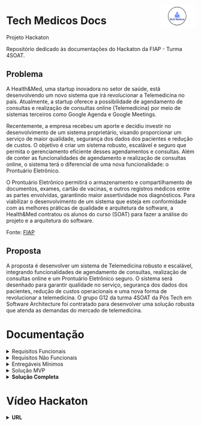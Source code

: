 <p dir="auto"><img src="https://github.com/g12-4soat/techmedicos-iac/blob/main/docs/Imagem/logo-techmedicos.png" alt="TECHMEDICOS" title="TECHMEDICOS" align="right" height="60" style="max-width: 100%;"></p>

# Tech Medicos Docs
Projeto Hackaton

Repositório dedicado às documentações do Hackaton da FIAP - Turma 4SOAT.

## Problema

A Health&Med, uma startup inovadora no setor de saúde, está desenvolvendo um novo sistema que irá revolucionar a Telemedicina no país. Atualmente, a startup oferece a possibilidade de agendamento de consultas e realização de consultas online (Telemedicina) por meio de sistemas terceiros como Google Agenda e Google Meetings. 

Recentemente, a empresa recebeu um aporte e decidiu investir no desenvolvimento de um sistema proprietário, visando proporcionar um serviço de maior qualidade, segurança dos dados dos pacientes e redução de custos. O objetivo é criar um sistema robusto, escalável e seguro que permita o gerenciamento eficiente desses agendamentos e consultas. Além de conter as funcionalidades de agendamento e realização de consultas online, o sistema terá o diferencial de uma nova funcionalidade: o Prontuário Eletrônico. 

O Prontuário Eletrônico permitirá o armazenamento e compartilhamento de documentos, exames, cartão de vacinas, e outros registros médicos entre as partes envolvidas, garantindo maior assertividade nos diagnósticos.
Para viabilizar o desenvolvimento de um sistema que esteja em conformidade com as melhores práticas de qualidade e arquitetura de software, a Health&Med contratou os alunos do curso (SOAT) para fazer a análise do projeto e a arquitetura do software.

<p dir="auto">Fonte: <a href="https://www.fiap.com.br/" rel="nofollow">FIAP</a></p>

## Proposta

A proposta é desenvolver um sistema de Telemedicina robusto e escalável, integrando funcionalidades de agendamento de consultas, realização de consultas online e um Prontuário Eletrônico seguro. O sistema será desenhado para garantir qualidade no serviço, segurança dos dados dos pacientes, redução de custos operacionais  e uma nova forma de revolucionar a telemedicina. O grupo G12 da turma 4SOAT da Pós Tech em Software Architecture foi contratado para desenvolver uma solução robusta que atenda as demandas do mercado de telemedicina.

# Documentação

<details>
  <summary>Requisitos Funcionais</summary>

  ## Entregáveis

1. <b>Autenticação do Usuário (Médico)</b>:
    - O sistema deve permitir que o médico faça login usando o número de CRM e uma senha.
2. <b>Cadastro/Edição de Horários Disponíveis (Médico)</b>:
    - O sistema deve permitir que o médico faça login usando o número de CRM e uma senha.
3. <b>Aceite ou Recusa de Consultas Médicas (Médico)</b>:
    - O médico deve poder aceitar ou recusar consultas médicas agendadas.
4. <b>Autenticação do Usuário (Paciente)</b>:
    - O sistema deve permitir que o paciente faça login usando um e-mail, CPF e uma senha.
5. <b>Busca por Médicos (Paciente)</b>:
    - O sistema deve permitir que o paciente visualize a lista de médicos disponíveis, utilizando filtros como especialidade, distância (em kms) e avaliação.
6. <b>Agendamento de Consultas (Paciente)</b>:
    - Após selecionar o médico, o paciente deve poder visualizar a agenda do médico e o valor da consulta, e efetuar o agendamento.
    - O usuário paciente poderá cancelar a consulta mediante justificativa.
7. <b>Teleconsulta</b>:
    - A consulta agendada deve criar um link de reunião online de duração padrão de 50 minutos que será utilizado pelo usuário e pelo médico no dia da consulta.
8. <b>Prontuário Eletrônico</b>
    - <b>Acesso e Upload</b>:
      - O paciente deve poder acessar seu prontuário eletrônico e fazer o upload de arquivos, como exames e laudos médicos.
    - <b>Gestão de Compartilhamento</b>:
      - O paciente deve poder compartilhar seu prontuário com médicos, definindo quais arquivos ou grupos de arquivos serão acessíveis e por quanto tempo.

<p dir="auto">Fonte: <a href="https://www.fiap.com.br/" rel="nofollow">FIAP</a></p>
</details>

<details>
  <summary>Requisitos Não Funcionais</summary>

   ## Entregáveis
- <b>Alta Disponibilidade</b>:
  - O sistema deve estar disponível 24/7 devido à sua natureza crítica no setor de saúde.
- <b>Escalabilidade</b>:
  - O sistema deve ser capaz de lidar com alta demanda, especialmente para profissionais muito procurados.
  - O sistema deve suportar até 20.000 usuários simultâneos em horários de pico.
- <b>Segurança</b>:
  - O prontuário eletrônico deve possuir alta camada de segurança para prevenir falhas no compartilhamento de documentos.
  - A proteção dos dados sensíveis dos pacientes deve seguir as melhores práticas de segurança da informação.

<p dir="auto">Fonte: <a href="https://www.fiap.com.br/" rel="nofollow">FIAP</a></p>
</details>

<details>
  <summary>Entregáveis Mínimos</summary>
  
  ## Requisitos
  1. **Desenho da Solução MVP**
      - O sistema deve estar disponível 24/7 devido à sua natureza crítica no setor de saúde.
      - Descrição de como os requisitos não funcionais serão atendidos.

  2. **Demonstração da Infraestrutura na Cloud**
      - Mostrando a aplicação funcionando na infraestrutura de nuvem, com exemplos de uso real (como chamadas de API).

  3. **Demonstração da Infraestrutura na Cloud**
      - Explicação e demonstração do pipeline de deploy da aplicação.

  4. **Demonstração do MVP**: Aplicação executando na nuvem, os itens de 1 a 6 dos requisitosfuncionais, contemplando:
      - Autenticação do Usuário (Médico).
      - Cadastro/Edição de Horários Disponíveis (Médico).
      - Aceite ou Recusa de Consultas Médicas (Médico).
      - Autenticação do Usuário (Paciente).
      - Busca por Médicos (Paciente).
      - Agendamento de Consultas (Paciente).

 <p dir="auto">Fonte: <a href="https://www.fiap.com.br/" rel="nofollow">FIAP</a></p>   
</details>

<details>
  <summary>Solução MVP</summary>

  ## Arquitetura Sistêmica
A aplicação possuí atualmente uma estrutura monolítica que está modularizada, visando como objetivo implementar uma estrutura de micro serviços no decorrer do projeto. Utilizamos o Github para gerenciar todo o código fonte, implementando automações CI/CD através do Github Actions. Além disso, fazemos uso do DockerHub como Container Registry para gerenciar as imagens de containers do projeto e Terraform para realizar o provisionamento da infrestrutura como código. Todos os nossos serviços internos são gerenciados pelo Cloud AWS, que realiza a orquestração de todos os recursos da aplicação.

- <b>API</b>: Tem como responsabilidade o recebimento e envio de requisições REST para a aplicação Tech Médicos, através do recurso EKS da Cloud AWS. A API facilita a integração e a comunicação entre usuários e a plataforma hospedada no Amazon EKS, garantindo uma experiência de uso eficiente e confiável para os clientes da aplicação.
- <b>Auth</b>: Serviço responsável pela autenticação do usuário via JWT, no qual utiliza Lambda Auth que faz a comunicação com Cognito. Este serviço garante a segurança das credenciais dos usuários, facilitando o acesso controlado aos recursos da aplicação e proporcionando uma experiência de usuário fluida e protegida.
- <b>Dynamo DB</b>: Banco de dados não relacional cuja responsabilidade é cuidar do armazenamento de dados. O DynamoDB oferece escalabilidade sob demanda, baixa latência e alta disponibilidade, sendo ideal para a aplicação Tech Medicos que necessita de um armazenamento confiável e eficiente na nuvem.

  <img src="https://github.com/g12-4soat/techmedicos-docs/blob/main/Imagens/TechMedicosArchitectureMVP-arch-system.png" style="max-width: 100%;">
  
  ## Arquitetura Monolítica Modular
Optamos por uma arquitetura monolítica modular, pois é o tipo arquitetônico mais adequado para um projeto MVP. Essa arquitetura visa demonstrar os recursos utilizados na AWS pelo projeto Tech Médicos.

- <b>AWS Cloud</b>: A AWS Cloud é uma infraestrutura global de serviços de computação em nuvem oferecida pela Amazon Web Services (AWS). Fornece uma plataforma robusta e escalável para hospedar aplicativos, armazenar dados e executar operações de computação sem a necessidade de investimentos significativos em infraestrutura física. A AWS Cloud permite às empresas escalar recursos conforme a demanda, aumentar a agilidade operacional e reduzir custos de manutenção de hardware.
    
- <b>Região da Nuvem AWS</b>: Uma Região da AWS é uma área geográfica que contém várias Zonas de Disponibilidade (AZs) da AWS, onde os serviços da AWS são hospedados. Cada Região é composta por duas ou mais AZs isoladas fisicamente, que são conectadas por redes de baixa latência. A escolha da Região da AWS é importante para garantir baixa latência e alta disponibilidade dos serviços, além de cumprir requisitos de conformidade e residência de dados. Na aplicação Tech Medicos optamos em hospedar os recursos na região us-east-1 na Virgínia do Norte, que é a região mais ecônomica da AWS.
    
- <b>VPC AWS (Amazon Virtual Private Cloud)</b>: A Amazon Virtual Private Cloud (VPC) é um serviço que permite criar uma rede virtual isolada na AWS. Ela possibilita que você configure um ambiente de rede personalizado, incluindo subnets, tabelas de rotas e gateways, e controle completamente o tráfego de entrada e saída. A VPC é essencial para separar recursos de aplicativos em diferentes redes, implementar políticas de segurança personalizadas e conectar a rede local à nuvem de forma segura e controlada. Devido a uma limitação na utilização de recursos do AWS Academy consumimos a VPC padrão do ambiente. 
  
- <b>Zona de Disponibilidade (AZ - Availability Zone)</b>: Uma Zona de Disponibilidade (AZ) é um data center ou grupo de data centers da AWS em uma Região específica. Cada AZ é isolada para proteção contra falhas em outras AZs, garantindo que aplicativos e dados permaneçam disponíveis mesmo em casos de falha de hardware ou manutenção planejada. As AZs são fundamentais para implementar arquiteturas de alta disponibilidade e tolerância a falhas em sistemas distribuídos na AWS Cloud.

- <b>Subnets</b>: Subnets são segmentos de uma VPC onde você pode lançar recursos como instâncias EC2, bancos de dados RDS, entre outros. Elas são essenciais para organizar e gerenciar a rede dentro da infraestrutura da AWS.
  - <b>Subnets Públicas</b>: As subnets públicas estão configuradas para ter acesso direto à Internet através de um Gateway de Internet. São utilizadas para hospedar recursos que precisam de conectividade direta com a Internet, como servidores web ou aplicativos que precisam ser acessíveis publicamente. Isso permite que os recursos nas subnets públicas recebam tráfego da Internet e respondam diretamente aos pedidos externos.
  - <b>Subnet Privada</b>: Subnets privadas não têm acesso direto à Internet. Elas dependem de um NAT Gateway ou NAT Instance para acessar recursos externos, como atualizações de software ou integrações com serviços na Internet. As subnets privadas são usadas para hospedar recursos sensíveis que não devem ser acessíveis publicamente, aumentando a segurança ao restringir o acesso direto a esses recursos.
  - <b>Diferença entre Subnets Públicas e Privadas</b>: A principal diferença entre subnets públicas e privadas reside na acessibilidade à Internet. Subnets públicas permitem acesso direto à Internet, enquanto subnets privadas dependem de um gateway NAT para acesso externo. Essa distinção permite aos administradores de sistema controlar o tráfego e gerenciar a exposição de aplicativos e dados, garantindo que recursos sensíveis permaneçam protegidos contra acessos não autorizados.

- <b>API Gateway</b>: O API Gateway é utilizado para criar, publicar, manter, monitorar e proteger as APIs Tech Medicos de forma segura. É essencial para fornecer pontos de acesso seguros e escaláveis para os serviços Tech Medicos, permitindo gerenciar autorizações, limitações de taxa e transformações de dados, entre outros.
  - <b>API Gateway da Lambda Auth</b>: Tem como responsabilidade gerenciar o serviço de autorização e autenticação da aplicação Tech Medicos.
  - <b>API Gateway da API Tech Medicos</b>: Lida com o mapeamento dos endpoints internos da aplicação Tech Medicos.

- <b>AWS Lambda</b>: AWS Lambda é necessária para realizar processamento de eventos de forma escalável e sem preocupações com a infraestrutura subjacente, sendo reutilizável também na execução de microserviços, processamento de dados em tempo real, entre outras aplicações. Responsável pelo engine do serviço de autorização e autenticação do usuário na aplicação Tech Medicos, tendo comunicação direta com o serviço responsável pelas ações de segurança de acesso do usuário.
  
- <b>Amazon Cognito</b>: Amazon Cognito é um serviço de autenticação, autorização e gerenciamento de usuários para aplicativos web e móveis. Oferece integração com provedores de identidade externos e permite criar pools de usuários para autenticação segura, gestão de perfis e sincronização de dados. Serviço que lida com gerenciamento de maneira geral da aplicação Tech Medicos, como por exemplo segregação por pools de usuários paciente e médico.

- <b>AWS Secrets Manager</b>: AWS Secrets Manager ajuda a proteger o acesso a informações sensíveis, como senhas, chaves de API e certificados. Permite gerenciar, rotacionar e recuperar esses segredos de forma segura, essencial para sistemas que necessitam armazenar e acessar informações confidenciais de forma centralizada. Armazena informações sensíveis que são cruciais para o funcionamento total da aplicação.

- <b>VPC Link</b>: O VPC Link é um serviço que permite integrar APIs privadas hospedadas em uma Amazon Virtual Private Cloud (VPC) com o API Gateway da AWS. Ele proporciona conectividade segura e direta entre o API Gateway e os recursos privados na VPC, permitindo que aplicativos acessem serviços internos de forma controlada e protegida, sem expor esses recursos diretamente à Internet. Isso é essencial para manter a segurança e a integridade dos dados ao permitir a comunicação segura entre sistemas externos e internos dentro de uma infraestrutura VPC. 

- <b>Load Balancer</b>: Load Balancer é um serviço que distribui o tráfego de entrada de aplicações entre múltiplas instâncias, garantindo alta disponibilidade e escalabilidade. Existem diferentes tipos de Load Balancers na AWS Cloud.
  - <b>Elastic Load Balancing (ELB)</b>: Balanceia automaticamente o tráfego de entrada entre múltiplas instâncias EC2, garantindo que a carga seja distribuída de forma equilibrada e eficiente.
  - <b>Application Load Balancer (ALB)</b>: Ideal para rotear tráfego para múltiplos destinos baseados em conteúdo em nível de aplicação (como HTTP/HTTPS), como a aplicação Tech Medicos.
  - <b>Network Load Balancer (NLB)</b>: Distribui o tráfego TCP/UDP para instâncias EC2 em nível de rede, adequado para cargas de trabalho que requerem alta taxa de transferência e baixa latência.

- <b>Amazon EKS (Elastic Kubernetes Service)</b>: Amazon EKS facilita a execução de aplicativos Kubernetes na AWS, gerenciando a infraestrutura necessária para clusters Kubernetes. É utilizado na orquestração de contêineres escalável, permitindo implementar, gerenciar e escalar a aplicação Tech Medicos de maneira contêinerizados com facilidade.
  
- <b>Amazon EC2 (Elastic Compute Cloud)<b>: Serviço da AWS Cloud que oferece capacidade computacional escalável na nuvem. Permite aos usuários provisionar e dimensionar facilmente instâncias de servidores virtuais conforme necessário. O EC2 é amplamente utilizado em sistemas para hospedar aplicativos, executar cargas de trabalho computacionais, processar dados em lotes, entre outras tarefas. Sua flexibilidade permite escolher tipos de instâncias com diferentes recursos computacionais, memória e armazenamento, adaptando-se às necessidades específicas de cada aplicação. O EC2 proporciona controle completo sobre o ambiente de execução da aplicação Tech Medicos, facilitando a implementação e a administração de infraestruturas complexas de maneira eficiente na nuvem.

- <b>Dynamo DB</b>: Serviço de banco de dados NoSQL totalmente gerenciado pela AWS Cloud. Ele oferece armazenamento de dados de baixa latência e alto desempenho, escalabilidade automática e suporte integrado para replicação multi-região. DynamoDB é recomendado para aplicações que precisam de acesso rápido e previsível a grandes volumes de dados, como a aplicação Tech Medicos. Sua flexibilidade e capacidade de dimensionamento automático tornam-no adequado para cenários onde a escalabilidade e a disponibilidade são críticas, permitindo aos desenvolvedores focar no desenvolvimento de aplicativos sem se preocupar com a infraestrutura do banco de dados.

- <b>AWS S3 (Amazon Simple Storage Service)</b>: É um serviço de armazenamento de objetos altamente escalável e durável. Ele é projetado para armazenar e recuperar qualquer quantidade de dados de forma segura através da internet. O S3 é para armazenamento de dados estáticos de websites, arquivos de mídia, dados de logs, outros tipos de dados não estruturados e backups, como por exemplo, a aplicação Tech Medicos que armazena o arquivo tf.state do Terraform que contém o estado atual da infraestrutura gerenciada e registra informações sobre os recursos provisionados na AWS Cloud. O S3 oferece alta disponibilidade, redundância de dados em várias zonas de disponibilidade, e integração fácil com outros serviços AWS Cloud, tornando-se uma solução robusta para gerenciamento e armazenamento de dados na nuvem da aplicação Tech Medicos.

- <b>IAM Role (Identity and Access Management)</b>: IAM Roles são usados para conceder permissões seguras e temporárias para entidades que precisam acessar recursos AWS. Eles são essenciais para garantir a segurança e a conformidade na aplicação Tech Medicos, permitindo gerenciar o acesso a recursos de forma granular e segura. Na aplicação Tech Medicos utiliza o LabRole padrão do AWS Academy.

- <b>Amazon CloudWatch</b>: Amazon CloudWatch é um serviço de monitoramento e observabilidade do Tech Medicos que coleta e acompanha métricas, logs e eventos em tempo real. É usado para monitorar a saúde e o desempenho da aplicação, detectar e diagnosticar problemas, e tomar ações automatizadas com base em condições definidas.
  
  <img src="https://github.com/g12-4soat/techmedicos-docs/blob/main/Imagens/TechMedicosArchitectureMVP-aws-micro-service.png" alt="TECHLANCHES" title="TECHLANCHES" style="max-width: 100%;">
</details>
<details>
  <summary>Solução Completa</summary>

   ## Arquitetura Sistêmica
A aplicação completa terá uma estrutura em microserviços, que representa a evolução da estrutura do MVP, que é um monólito modularizado. Para a solução completa, todos os recursos implementados no MVP serão reutilizados como Github, automações CI/CD com Github Actions, DockerHub como Container Registry, recursos implementados na AWS Cloud entre outros. Como novidades, introduzimos o SonarCloud para análise de código e cobertura de testes em todos os microserviços, o padrão SAGA para garantir a consistência e integridade dos dados com atomicidade na aplicação Tech Medicos, OWASP para aumentar a segurança, identificar e mitigar as vunerabilidades de seguranças conhecidas. A conformidade com a LGPD que visa garantir que o tratamento de dados seja realizado de forma transparente, segura e em conformidade com a legislação. O relátorio de RIPD para proporcionar uma visão clara e detalhada sobre como uma organização coleta, armazena, usa e protege os dados pessoais de indivíduos. Por fim, a evolução da arquitetura dentro do AWS Cloud com a utilização de novos recursos fundamentais para garantir que a aplicação Tech Medicos tenha alta disponibilidade, escalabilidade, segurança, resiliência, observabilidade e monitoramento. 
 
- <b>AWS EKS</b>: O microserviço de consulta será responsável pelo gerenciamento completo das consultas incluindo agendamentos, busca por médicos, histórico de consultas e outras funcionalidades. O serviço de gestão de médicos cuidará da agenda, horários e disponibilidade dos profissionais de medicina com funcionalidades de cadastro e edição de agenda médica. O prontuário funcionará como o núcleo central dos dados do paciente, armazenando informações pessoais, registros médicos, exames e diagnósticos. O serviço de usuário será responsável por auxiliar no controle de acesso, gerenciando diferentes tipos de usuários na aplicação Tech Médicos e contém um Service Worker que tem como responsabilidade consumir a fila ReversaoCadastroUsuario pelo serviço de usuário para realizar a reversão do cadastro de usuário. Além disso, um microserviço dedicado ao gerenciamento de filas do RabbitMQ que irá auxiliar em todo o processo operacional dentro da aplicação Tech Medicos.

- <b>Dynamo DB</b>: Optamos por utilizar DynamoDB em todos os microserviços da aplicação Tech Médicos devido à sua capacidade de escalabilidade sob demanda, baixa latência e alta disponibilidade. Integramos o DynamoDB nos microserviços de consulta, prontuário, usuário, gestão médica e inativação de usuário, também adicionamos o DAX no microserviço de gestão médica que é um serviço de cache que melhora o desempenho de leitura de bancos de dados NoSQL em memória. No caso dos microserviços relacionados às filas do RabbitMQ, não consideramos necessária essa implementação.

- <b>AWS S3</b>:  O Amazon S3 é um serviço altamente escalável e durável de armazenamento de objetos, projetado para guardar e recuperar grandes volumes de dados de maneira segura pela internet. No microserviço de prontuário, o S3 será utilizado para armazenar os arquivos dos pacientes no prontuário clínico.

- <b>AWS Lambda</b>: Para as Lambdas, implementamos diferentes serviços na aplicação Tech Medicos:
  - <b>Cadastro</b>: Responsável pelo registro do usuário na base de dados de usuário e no AWS Cognito.
  - <b>Auth</b>: Utiliza o AWS Cognito para validar o acesso do usuário paciente ou médico. 
  - <b>Inativação</b>: Garante que o usuário possa inativar seus dados a qualquer momento, seguindo as diretrizes da LGPD.
  - <b>Notificações</b>: Serviço que gerencia o envio de notificações aos usuários, utilizando o AWS SES.
  - <b>Telemedicina</b>: Integra com o Google Workspace para gerar a teleconsulta do paciente.
    
  <p>
    Essas funções Lambdas são essenciais para o funcionamento integrado e seguro da aplicação, atendendo às necessidades específicas dos usuários e cumprindo com as normas de segurança e privacidade estabelecidas.
  </p>

  <img src="https://github.com/g12-4soat/techmedicos-docs/blob/main/Imagens/TechMedicosArchitecture-arch-system.png" style="max-width: 100%;">
  
  ## Arquitetura Microserviços

  Optamos por uma arquitetura de microserviços pois oferece diversos benefícios significativos para a aplicação Tech Medicos. Microserviços dividem a aplicação em componentes independentes e autônomos, cada um focado em realizar uma função específica. Isso proporciona maior flexibilidade no desenvolvimento, permitindo que as equipes do projeto trabalhem de forma independente em cada microserviço. Além disso, os microserviços facilitam a escalabilidade, pois cada serviço pode ser dimensionado individualmente conforme a necessidade. Isso resulta em melhor desempenho e utilização eficiente de recursos. Outro benefício é a resiliência, já que falhas em um microserviço não afetam necessariamente toda a aplicação Tech Medicos, aumentando a disponibilidade do sistema como um todo. Por fim, os microserviços promovem uma arquitetura mais modular e fácil de manter, facilitando a implementação de atualizações e melhorias contínuas na aplicação. A seguir, serão apresentados todos os recursos adicionais na solução completa, ressaltando que todos os recursos existentes no MVP serão reutilizados. Isso garante uma aplicação totalmente sustentável e preparada para expansões futuras.

- <b>AWS Shield</b>: O AWS Shield é um serviço de proteção contra ataques distribuídos de negação de serviço (DDoS) que protege aplicação Tech Medicos na AWS Cloud. Detecta e mitiga automaticamente ataques DDoS direcionados a recursos como ELB (Elastic Load Balancing), CloudFront e Amazon Route 53. O AWS Shield Standard é oferecido gratuitamente para todos os clientes da AWS, enquanto o AWS Shield Advanced oferece proteção mais avançada e suporte dedicado.

- <b>AWS WAF (Web Application Firewall)</b>: O AWS WAF é um firewall de aplicação web que ajuda a proteger a aplicação Tech Medicos contra vulnerabilidades comuns de segurança, como injeção de SQL e cross-site scripting (XSS). Ele permite configurar regras personalizadas para controlar o acesso às suas aplicações web. O AWS WAF pode ser integrado com serviços como o Amazon CloudFront e o Application Load Balancer para filtrar e monitorar o tráfego HTTP e HTTPS.

- <b>CloudFront</b>: O Amazon CloudFront é um serviço de CDN (Content Delivery Network) que distribui conteúdo estático e dinâmico, como imagens, vídeos, scripts e arquivos HTML, para usuários finais com baixa latência e alto throughput. Melhora a velocidade de entrega do conteúdo ao armazená-lo em cache em locais de edge nodes ao redor do mundo. O CloudFront é comumente usado para melhorar a performance e reduzir a carga de servidores de origem, além de proporcionar maior segurança e escalabilidade para a aplicação Tech Medicos.

- <b>Amazon Cognito</b>: Amazon Cognito é um serviço de autenticação, autorização e gerenciamento de usuários para aplicativos web e móveis. Oferece integração com provedores de identidade externos e permite criar pools de usuários para autenticação segura, gestão de perfis e sincronização de dados. Serviço que lida com gerenciamento de maneira geral da aplicação Tech Medicos, como por exemplo segregação por pools de usuários paciente e médico. No Cognito da aplicação Tech Medicos também é utilizado o 2FA com o objetivo de aumentar a segurança ao exigir duas formas distintas de verificação para acessar uma conta e também realiza a comunicação com SES para envio de notificações via e-mail.

- <b>SES (Simple Email Service)</b>: Amazon SES é um serviço de e-mail escalável e econômico para envio e recebimento de e-mails. É usado para integrar e-mails transacionais e de marketing com aplicativos na AWS, garantindo entrega confiável de e-mails para usuários finais. O SES oferece flexibilidade para personalizar conteúdo de e-mail, monitorar estatísticas de entrega e gerenciar listas de destinatários, sendo ideal para a aplicação Tech medicos que precisam de comunicação por e-mail automatizada e eficiente. O SES mantém comunicação com o Cognito para auxiliar no processo de autentição e autorização do usuário.

- <b>AWS Lambda</b>: AWS Lambda é necessária para realizar processamento de eventos de forma escalável e sem preocupações com a infraestrutura subjacente, sendo reutilizável também na execução de microserviços, processamento de dados em tempo real, entre outras aplicações. Responsável pelo engine do serviço de autorização e autenticação do usuário na aplicação Tech Medicos, tendo comunicação direta com o serviço responsável pelas ações de segurança de acesso do usuário.
  - <b>Cadastro</b>: Responsável pelo registro do usuário na base de dados de usuário e no AWS Cognito.
  - <b>Auth</b>: Utiliza o AWS Cognito para validar o acesso do usuário paciente ou médico que estaram segregados por grupos de tipo de usuário dentro user-pool.
  - <b>Inativação</b>: Garante que o usuário possa inativar seus dados a qualquer momento, seguindo as diretrizes da LGPD. Um DynamoDB será utilizado para registrar as solicitações de inativação na base de dados. 
  - <b>Notificações</b>: Serviço que gerencia o envio de notificações aos usuários, utilizando o AWS SES. Responsável por consumir a fila de notificações do RabbitMQ no EKS e enviar as mensagens para seus destinatários.
  - <b>Telemedicina</b>: Integra com o Google Workspace para gerar a teleconsulta do paciente. Será responsável por integrar com o Google Meet para gerar a teleconsulta e com o Google Agenda para adicionar o agendamento da consulta na agenda do usuário.

- <b>Load Balancer</b>: Load Balancer é um serviço que distribui o tráfego de entrada de aplicações entre múltiplas instâncias, garantindo alta disponibilidade e escalabilidade. Na aplicação Tech Médicos, foi implementado um Load Balancer para cada microserviço, com o objetivo de manter a independência e o gerenciamento separado entre eles.

- <b>AWS EKS</b>: O microserviço de consulta será responsável pelo gerenciamento completo das consultas, incluindo agendamentos, histórico e outras funcionalidades. O serviço de gestão de médicos cuidará da agenda, horários e disponibilidade dos profissionais de medicina. O prontuário funcionará como o núcleo central dos dados do paciente, armazenando informações pessoais, registros médicos, exames e diagnósticos. O serviço de usuário será responsável por auxiliar no controle de acesso, gerenciando diferentes tipos de usuários na aplicação Tech Médicos e contém um Service Worker que tem como responsabilidade consumir a fila ReversaoCadastroUsuario pelo serviço de usuário para realizar a reversão do cadastro de usuário. Além disso, um microserviço dedicado ao gerenciamento de filas do RabbitMQ que irá auxiliar em todo o processo operacional dentro da plataforma.
  
  - <b>Consulta</b>:  O microserviço de consulta será responsável pelo gerenciamento completo das consultas incluindo agendamentos, busca por médicos, histórico de consultas e outras funcionalidades. Um DynamoDB será utilizado para registrar as solicitações de agendamento de consulta e consumirá a Secret Manager para auxiliar no processo de autenticação e autorização do usuário dentro da aplicação e por fim um EC2 para provisionar a capacidade computacional.
  - <b>Gestão de Médicos</b>: O serviço de gestão de médicos cuidará da agenda, horários e disponibilidade dos profissionais de medicina com funcionalidades de cadastro e edição de agenda médica. Um DynamoDB será utilizado para registrar as solicitações de agendamento de consulta e consumirá a Secret Manager para auxiliar no processo de autenticação e autorização do usuário dentro da aplicação e por fim um EC2 para provisionar a capacidade computacional.
  - <b>Prontuário</b>:  O prontuário funcionará como o núcleo central dos dados do paciente, armazenando informações pessoais, registros médicos, exames e diagnósticos com funcionalidade como upload de arquivos e compartilhamento de arquivos. O DynamoDB será utilizado para registrar as solicitações de agendamento de consultas e integrará com o Secrets Manager para auxiliar na autenticação e autorização do usuário na aplicação. Um EC2 para provisionar a capacidade computacional necessária. O S3 será responsável pelo armazenamento dos arquivos clínicos, e o KMS será utilizado para criar e gerenciar chaves de criptografia, garantindo a proteção dos dados.
  - <b>Usuário</b>:  O serviço de usuário será responsável por auxiliar no controle de acesso, gerenciando diferentes tipos de usuários na aplicação Tech Médicos. Um DynamoDB será utilizado para registrar as solicitações de agendamento de consulta e consumirá a Secret Manager para auxiliar no processo de autenticação e autorização do usuário dentro da aplicação e por fim um EC2 para provisionar a capacidade computacional.
  - <b>RabbitMQ</b>: Serviço que faz gerenciamento de filas do RabbitMQ que irá auxiliar em todo o processo operacional dentro da aplicação Tech Medicos. Este serviço contém as seguintes filas:
    - <b>ConsultaAtualiza</b>, gerencia os status das consultas;
    - <b>Notificações</b>, consumida pela Lambda de notificações para realizar o envio de e-mails;
    - <b>TelemedicinaGerada</b>, recebe o link da telemedicina gerada e é consumida pelo serviço de consulta.
    - <b>ReversaoCadastroUsuario</b>, consumida pelo serviço de usuário para realizar a reversão do cadastro de usuário.

- <b>Dynamo DB</b>: Serviço de banco de dados NoSQL totalmente gerenciado pela AWS Cloud. Integramos o DynamoDB nos microserviços de consulta, prontuário, usuário, gestão médica e inativação de usuário, também adicionamos o DAX no microserviço de gestão médica que é um serviço de cache que melhora o desempenho de leitura de bancos de dados NoSQL em memória.

- <b>AWS DAX (Amazon DynamoDB Accelerator)</b>: AWS DAX é um serviço de cache para Amazon DynamoDB que acelera a performance de leitura de bancos de dados NoSQL em memória. Ele reduz a latência de acesso a dados e melhora a escalabilidade do DynamoDB ao fornecer cache de consultas frequentes. O DAX é usado para melhorar o desempenho de aplicativos que requerem acesso rápido e consistente aos dados armazenados no DynamoDB, sem comprometer a durabilidade e a integridade dos dados. Utilizado no conexto de gestão de médicos para atender ao requisito não funcional de escalabilidade referente a alta demanda pelos profissionais mais procurados da aplicação Tech Medicos. 

- <b>AWS S3</b>:  O Amazon S3 é um serviço altamente escalável e durável de armazenamento de objetos, projetado para guardar e recuperar grandes volumes de dados de maneira segura pela internet. No microserviço de prontuário, o S3 será utilizado para armazenar os arquivos dos pacientes no prontuário clínico. Além disso, o S3 também armazenará o arquivo tf.state do Terraform, que contém o estado atual da infraestrutura gerenciada e registra informações sobre os recursos provisionados na AWS Cloud, nos arquivos techmedicos-terraform-infra e techmedicos-terraform-gateway, e possuí um KMS para criptografar os arquivos clínicos dos pacientes.

- <b>AWS KMS (AWS Key Management Service)</b>: AWS KMS é um serviço de gerenciamento de chaves que permite criar e controlar o uso de chaves de criptografia para proteger dados e gerenciar sua integridade. Ele facilita a criação e rotação automática de chaves de criptografia, integração com outros serviços AWS para criptografar dados armazenados e transitórios, e oferece controle granular sobre quem pode acessar e usar as chaves. Utilizado no contexto de prontuário para realizar a proteção dos arquivos clinicos de seus pacientes.

  <img src="https://github.com/g12-4soat/techmedicos-docs/blob/main/Imagens/TechMedicosArchitecture-aws-micro-service.png" alt="TECHLANCHES" title="TECHLANCHES" style="max-width: 100%;">

  ## SAGA
  
SAGA é um padrão de design utilizado em sistemas distribuídos para gerenciar transações que envolvem múltiplos serviços. Em vez de executar uma transação longa e complexa em uma única etapa, o padrão divide a transação em uma sequência de operações menores e independentes. Se uma operação falhar, o padrão garante a execução de compensações para reverter as mudanças realizadas pelas operações anteriores, garantindo consistência e integridade dos dados. Esse método melhora a confiabilidade e a resiliência do sistema, facilitando a gestão de transações em ambientes distribuídos.

<b>Saga Coreografada</b>: O objetivo da saga coreografada é coordenar transações distribuídas de forma descentralizada, onde cada serviço participa e comunica o progresso ou falhas, promovendo autonomia entre serviços e evitando um ponto único de falha.

<b>Justificativa</b>: Optamos pelo padrão de Saga coreografada em nosso sistema de microserviços pelos seguintes motivos.

1. **Simplicidade e Menor Sobrecarga de Gerenciamento**: Com poucos serviços e uma equipe única de manutenção, a coreografia é mais simples de implementar e gerenciar.
   
2. **Descentralização e Independência dos Serviços**: Cada serviço reage a eventos de forma autônoma, facilitando o desenvolvimento, a implantação e a escalabilidade independentes.

3. **Redução de Acoplamento**: A comunicação por eventos promove um baixo acoplamento entre serviços, permitindo modificações e evoluções sem impactos significativos em outros componentes.

4. **Escalabilidade e Resiliência**: A ausência de um orquestrador central elimina pontos únicos de falha e melhora a capacidade de resposta sob alta carga.

5. **Ajuste ao Tamanho e Complexidade do Projeto**: Para nosso contexto, com um número limitado de serviços, a coreografia evita a sobrecarga de um orquestrador central, proporcionando uma solução proporcionalmente adequada.

  <img src="https://github.com/g12-4soat/techlanches-docs/blob/main/docs/fase5/TechLanchesArchitecture-saga-coreografada.png" alt="TECHLANCHES" title="TECHLANCHES" style="max-width: 100%;">
</details>

# Vídeo Hackaton
<details>
  <summary>URL</summary>
<p>Link para vídeo hackaton: ADD LINK </p>
</details>
